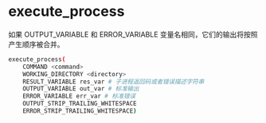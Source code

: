 # execute_process

如果 OUTPUT_VARIABLE 和 ERROR_VARIABLE 变量名相同，它们的输出将按照产生顺序被合并。

```sh
execute_process(
    COMMAND <command>
    WORKING_DIRECTORY <directory>
    RESULT_VARIABLE res_var # 子进程返回码或者错误描述字符串
    OUTPUT_VARIABLE out_var # 标准输出
    ERROR_VARIABLE err_var # 标准错误
    OUTPUT_STRIP_TRAILING_WHITESPACE
    ERROR_STRIP_TRAILING_WHITESPACE)
```
